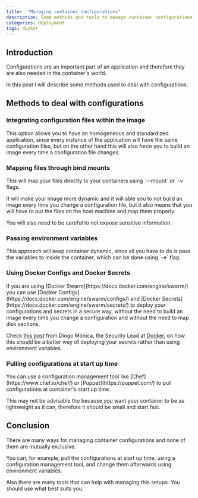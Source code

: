 ```yaml
---
title:  "Managing container configurations"
description: Some methods and tools to manage container configurations.
categories: deployment
tags: docker
---
```

<h2>Introduction</h2>
Configurations are an important part of an application and therefore they
are also needed in the container's world.

In this post I will describe some methods used to deal with configurations.

<h2>Methods to deal with configurations</h2>
<h3>Integrating configuration files within the image</h3>
This option allows you to have an homogeneous and standardized application,
since every instance of the application will have the same configuration files,
but on the other hand this will also force you to build an image every time a
configuration file changes.

<h3>Mapping files through bind mounts</h3>
This will map your files directly to your containers using `--mount` or `-v`
flags.

It will make your image more dynamic and it will able you to not build an image
every time you change a configuration file, but it also means that you will
have to put the files on the host machine and map them properly.

You will also need to be careful to not expose sensitive information.

<h3>Passing environment variables</h3>
This approach will keep container dynamic, since all you have to do is pass the
variables to inside the container, which can be done using `-e` flag.

<h3>Using Docker Configs and Docker Secrets</h3>
If you are using [Docker Swarm](https://docs.docker.com/engine/swarm/) you can
use [Docker Configs](https://docs.docker.com/engine/swarm/configs/) and [Docker
Secrets](https://docs.docker.com/engine/swarm/secrets/) to deploy your
configurations and secrets in a secure way, without the need to build an image
every time you change a configuration and without the need to map disk sections.

Check [this post](https://diogomonica.com/2017/03/27/why-you-shouldnt-use-env-variables-for-secret-data/)
from Diogo Mónica, the Security Lead at [Docker](https://www.docker.com/), on
how this should be a better way of deploying your secrets rather than using
environment variables.

<h3>Pulling configurations at start up time</h3>
You can use a configuration management tool like [Chef](https://www.chef.io/chef/)
or [Puppet](https://puppet.com/) to pull configurations at container's start up
time.

This may not be advisable tho because you want your container to be as
lightweight as it can, therefore it should be small and start fast.

<h2>Conclusion</h2>
There are many ways for managing container configurations and none of them are
mutually exclusive.

You can, for example, pull the configurations at start up time, using a
configuration management tool, and change them afterwards using environment
variables.

Also there are many tools that can help with managing this setups. You should
use what best suits you.
